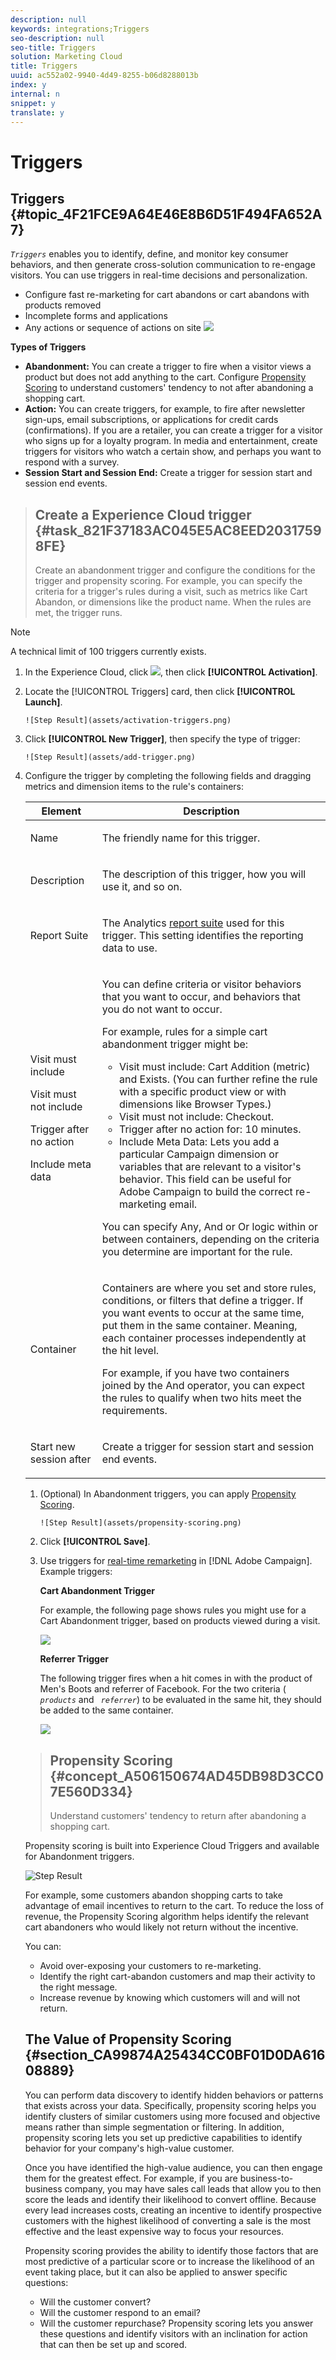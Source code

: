 ```yaml
---
description: null
keywords: integrations;Triggers
seo-description: null
seo-title: Triggers
solution: Marketing Cloud
title: Triggers
uuid: ac552a02-9940-4d49-8255-b06d8288013b
index: y
internal: n
snippet: y
translate: y
---
```


# Triggers

## Triggers {#topic_4F21FCE9A64E46E8B6D51F494FA652A7}

*`Triggers`* enables you to identify, define, and monitor key consumer behaviors, and then generate cross-solution communication to re-engage visitors. You can use triggers in real-time decisions and personalization. 

* Configure fast re-marketing for cart abandons or cart abandons with products removed
* Incomplete forms and applications
* Any actions or sequence of actions on site
![](assets/trigger-abandonment-2.png) 

**Types of Triggers** 

* **Abandonment:** You can create a trigger to fire when a visitor views a product but does not add anything to the cart. Configure [ Propensity Scoring](../activation/triggers.md#concept_A506150674AD45DB98D3CC07E560D334) to understand customers' tendency to not after abandoning a shopping cart.
* **Action:** You can create triggers, for example, to fire after newsletter sign-ups, email subscriptions, or applications for credit cards (confirmations). If you are a retailer, you can create a trigger for a visitor who signs up for a loyalty program. In media and entertainment, create triggers for visitors who watch a certain show, and perhaps you want to respond with a survey.
* **Session Start and Session End:** Create a trigger for session start and session end events.
>## Create a Experience Cloud trigger {#task_821F37183AC045E5AC8EED20317598FE}
>Create an abandonment trigger and configure the conditions for the trigger and propensity scoring. For example, you can specify the criteria for a trigger's rules during a visit, such as metrics like Cart Abandon, or dimensions like the product name. When the rules are met, the trigger runs.
<!-- t_create-trigger.xml -->

>[!NOTE]
>
>A technical limit of 100 triggers currently exists.


1. In the Experience Cloud, click  ![](assets/menu-icon.png), then click **[!UICONTROL  Activation]**.
1. Locate the [!UICONTROL  Triggers] card, then click **[!UICONTROL  Launch]**.

       ![Step Result](assets/activation-triggers.png) 
1. Click **[!UICONTROL  New Trigger]**, then specify the type of trigger:

       ![Step Result](assets/add-trigger.png) 
1. Configure the trigger by completing the following fields and dragging metrics and dimension items to the rule's containers:


    <table id="table_25DE808C07334AC4B9290A1B843C8258"> 
 <thead> 
  <tr> 
   <th colname="col1" class="entry"> Element </th> 
   <th colname="col2" class="entry"> Description </th> 
  </tr> 
 </thead>
 <tbody> 
  <tr> 
   <td colname="col1"> <p>Name </p> </td> 
   <td colname="col2"> <p>The friendly name for this trigger. </p> </td> 
  </tr> 
  <tr> 
   <td colname="col1"> <p>Description </p> </td> 
   <td colname="col2"> <p>The description of this trigger, how you will use it, and so on. </p> </td> 
  </tr> 
  <tr> 
   <td colname="col1"> <p>Report Suite </p> </td> 
   <td colname="col2"> <p>The Analytics <a href="https://marketing.adobe.com/resources/help/en_US/analytics/getting-started/report-suites.html" format="html" scope="external"> report suite</a> used for this trigger. This setting identifies the reporting data to use. </p> </td> 
  </tr> 
  <tr> 
   <td colname="col1"> <p>Visit must include </p> <p>Visit must not include </p> <p>Trigger after no action </p> <p>Include meta data </p> </td> 
   <td colname="col2"> <p>You can define criteria or visitor behaviors that you want to occur, and behaviors that you do not want to occur. </p> <p>For example, rules for a simple cart abandonment trigger might be: </p> 
    <ul id="ul_2D72A5724530435B9075A69007D14736"> 
     <li id="li_15C835A5F12742F4860E7C9F642C250E"> <span class="uicontrol"> Visit must include:</span> <span class="term"> Cart Addition</span> (metric) and <span class="term"> Exists</span>. (You can further refine the rule with a specific product view or with dimensions like Browser Types.) </li> 
     <li id="li_B71E5F6101A74E239D84020749CAF829"> <span class="uicontrol"> Visit must not include:</span> <span class="term"> Checkout</span>. </li> 
     <li id="li_32D94A8A00714D959ECC16B005C6ADC2"> <span class="uicontrol"> Trigger after no action for:</span> <span class="term"> 10 minutes</span>. </li> 
     <li id="li_B23DF9B529554ED19B40335294050558"> <span class="uicontrol"> Include Meta Data:</span> Lets you add a particular Campaign dimension or variables that are relevant to a visitor's behavior. This field can be useful for Adobe Campaign to build the correct re-marketing email. </li> 
    </ul> <p>You can specify <span class="term"> Any</span>, <span class="term"> And</span> or <span class="term"> Or</span> logic within or between containers, depending on the criteria you determine are important for the rule. </p> </td> 
  </tr> 
  <tr> 
   <td colname="col1"> Container </td> 
   <td colname="col2"> <p>Containers are where you set and store rules, conditions, or filters that define a trigger. If you want events to occur at the same time, put them in the same container. Meaning, each container processes independently at the hit level. </p> <p>For example, if you have two containers joined by the <span class="term"> And</span> operator, you can expect the rules to qualify when two hits meet the requirements. </p> </td> 
  </tr> 
  <tr> 
   <td colname="col1"> Start new session after </td> 
   <td colname="col2"> <p> Create a trigger for session start and session end events. </p> </td> 
  </tr> 
 </tbody> 
</table>

    
1. (Optional) In Abandonment triggers, you can apply [ Propensity Scoring](../activation/triggers.md#concept_A506150674AD45DB98D3CC07E560D334).

       ![Step Result](assets/propensity-scoring.png) 
1. Click **[!UICONTROL  Save]**.
1. Use triggers for [ real-time remarketing](http://docs.campaign.adobe.com/doc/standard/en/EMA_Transactional_messaging_Marketing_Cloud_Triggers.html) in [!DNL  Adobe Campaign].
   Example triggers: 

   **Cart Abandonment Trigger** 

   For example, the following page shows rules you might use for a Cart Abandonment trigger, based on products viewed during a visit. 

   ![](assets/abandonment-trigger.png) 

   **Referrer Trigger** 

   The following trigger fires when a hit comes in with the product of Men's Boots and referrer of Facebook. For the two criteria ( *` products`* and *` referrer`*) to be evaluated in the same hit, they should be added to the same container. 

   ![](assets/fb-boots-promo.png) 

>## Propensity Scoring {#concept_A506150674AD45DB98D3CC07E560D334}
>Understand customers' tendency to return after abandoning a shopping cart.
<!-- propensity-scoring.xml -->
Propensity scoring is built into Experience Cloud Triggers and available for Abandonment triggers. 

![Step Result](assets/propensity-scoring.png) 

For example, some customers abandon shopping carts to take advantage of email incentives to return to the cart. To reduce the loss of revenue, the Propensity Scoring algorithm helps identify the relevant cart abandoners who would likely not return without the incentive. 

You can: 

* Avoid over-exposing your customers to re-marketing.
* Identify the right cart-abandon customers and map their activity to the right message.
* Increase revenue by knowing which customers will and will not return.

## The Value of Propensity Scoring {#section_CA99874A25434CC0BF01D0DA61608889}

You can perform data discovery to identify hidden behaviors or patterns that exists across your data. Specifically, propensity scoring helps you identify clusters of similar customers using more focused and objective means rather than simple segmentation or filtering. In addition, propensity scoring lets you set up predictive capabilities to identify behavior for your company's high-value customer. 

Once you have identified the high-value audience, you can then engage them for the greatest effect. For example, if you are business-to-business company, you may have sales call leads that allow you to then score the leads and identify their likelihood to convert offline. Because every lead increases costs, creating an incentive to identify prospective customers with the highest likelihood of converting a sale is the most effective and the least expensive way to focus your resources. 

Propensity scoring provides the ability to identify those factors that are most predictive of a particular score or to increase the likelihood of an event taking place, but it can also be applied to answer specific questions: 

* Will the customer convert?
* Will the customer respond to an email?
* Will the customer repurchase?
Propensity scoring lets you answer these questions and identify visitors with an inclination for action that can then be set up and scored. 
